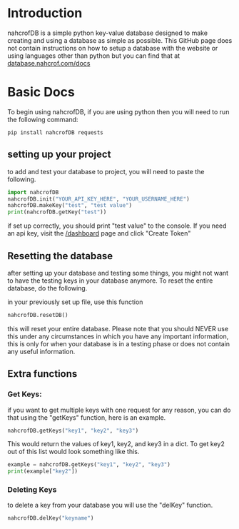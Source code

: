# Introduction 
nahcrofDB is a simple python key-value database designed to make creating and using a database as simple as possible. This GitHub page does not contain instructions on how to setup a database with the website or using languages other than python but you can find that at [database.nahcrof.com/docs](https://database.nahcrof.com/docs)
# Basic Docs
To begin using nahcrofDB, if you are using python then you will need to run the following command:
```
pip install nahcrofDB requests
```
## setting up your project
to add and test your database to project, you will need to paste the following.
```python 
import nahcrofDB
nahcrofDB.init("YOUR_API_KEY_HERE", "YOUR_USERNAME_HERE")
nahcrofDB.makeKey("test", "test value")
print(nahcrofDB.getKey("test"))
```
if set up correctly, you should print "test value" to the console. If you need an api key, visit the [/dashboard](https://database.nahcrof.com/dashboard) page and click "Create Token"
## Resetting the database

after setting up your database and testing some things, you might not want to have the testing keys in your database anymore.
To reset the entire database, do the following.

in your previously set up file, use this function
```python
nahcrofDB.resetDB()
```
this will reset your entire database. Please note that you should NEVER use this under any circumstances in which you have any important information, this is only for when your database is in a testing phase or does not contain any useful information.

## Extra functions

### Get Keys:
if you want to get multiple keys with one request for any reason, you can do that using the "getKeys" function, here is an example.   
```python
nahcrofDB.getKeys("key1", "key2", "key3")
```
This would return the values of key1, key2, and key3 in a dict. To get key2 out of this list would look something like this.
```python
example = nahcrofDB.getKeys("key1", "key2", "key3")
print(example["key2"])
```

### Deleting Keys
to delete a key from your database you will use the "delKey" function.
```python
nahcrofDB.delKey("keyname")
```
